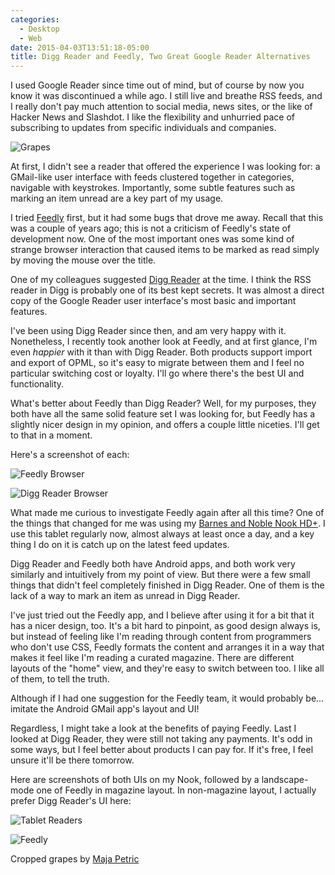 ```yaml
---
categories:
  - Desktop
  - Web
date: 2015-04-03T13:51:18-05:00
title: Digg Reader and Feedly, Two Great Google Reader Alternatives
---
```


I used Google Reader since time out of mind, but of course by now you know it
was discontinued a while ago. I still live and breathe RSS feeds, and I really
don't pay much attention to social media, news sites, or the like of Hacker News
and Slashdot. I like the flexibility and unhurried pace of subscribing to
updates from specific individuals and companies.

![Grapes](/media/2015/04/grapes.jpg)

At first, I didn't see a reader that offered the experience I was looking for: a
GMail-like user interface with feeds clustered together in categories, navigable
with keystrokes. Importantly, some subtle features such as marking an item
unread are a key part of my usage.

<!--more-->

I tried [Feedly](https://feedly.com) first, but it had some bugs that drove me
away. Recall that this was a couple of years ago; this is not a criticism of
Feedly's state of development now. One of the most important ones was some kind
of strange browser interaction that caused items to be marked as read simply by
moving the mouse over the title.

One of my colleagues suggested [Digg Reader](http://digg.com/reader) at the
time. I think the RSS reader in Digg is probably one of its best kept secrets.
It was almost a direct copy of the Google Reader user interface's most basic and
important features.

I've been using Digg Reader since then, and am very happy with it. Nonetheless,
I recently took another look at Feedly, and at first glance, I'm even *happier*
with it than with Digg Reader. Both products support import and export of OPML,
so it's easy to migrate between them and I feel no particular switching cost or
loyalty. I'll go where there's the best UI and functionality.

What's better about Feedly than Digg Reader? Well, for my purposes, they both
have all the same solid feature set I was looking for, but Feedly has a slightly
nicer design in my opinion, and offers a couple little niceties. I'll get to
that in a moment.

Here's a screenshot of each:

![Feedly Browser](/media/2015/04/feedly-browser.png)

![Digg Reader Browser](/media/2015/04/digg-reader-browser.png)

What made me curious to investigate Feedly again after all this time? One of the
things that changed for me was using my [Barnes and Noble Nook
HD+](/blog/2015/01/19/install-cyanogenmod-nook-hdplus/). I use this tablet
regularly now, almost always at least once a day, and a key thing I do on it is
catch up on the latest feed updates.

Digg Reader and Feedly both have Android apps, and both work very similarly and
intuitively from my point of view. But there were a few small things
that didn't feel completely finished in Digg Reader. One of them is the 
lack of a way to mark an item as unread in Digg Reader.

I've just tried out the Feedly app, and I believe after using it for a bit that
it has a nicer design, too. It's a bit hard to pinpoint, as good design always
is, but instead of feeling like I'm reading through content from programmers who
don't use CSS, Feedly formats the content and arranges it in a way that makes it
feel like I'm reading a curated magazine. There are different layouts of the
"home" view, and they're easy to switch between too. I like all of them, to tell
the truth.

Although if I had one suggestion for the Feedly team, it would probably be...
imitate the Android GMail app's layout and UI!

Regardless, I might take a look at the benefits of paying Feedly. Last I looked
at Digg Reader, they were still not taking any payments. It's odd in some ways,
but I feel better about products I can pay for. If it's free, I feel unsure
it'll be there tomorrow.

Here are screenshots of both UIs on my Nook, followed by a landscape-mode one of
Feedly in magazine layout. In non-magazine layout, I actually prefer Digg
Reader's UI here:

![Tablet Readers](/media/2015/04/tablet-readers.png)

![Feedly](/media/2015/04/feedly-tablet.png)

Cropped grapes by [Maja Petric](https://unsplash.com/majapetric)
